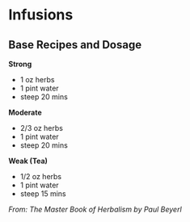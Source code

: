 # Infusions
## Base Recipes and Dosage
**Strong**
- 1 oz herbs
- 1 pint water
- steep 20 mins

**Moderate**
- 2/3 oz herbs
- 1 pint water
- steep 20 mins

**Weak (Tea)**
- 1/2 oz herbs
- 1 pint water
- steep 15 mins

_From: The Master Book of Herbalism by Paul Beyerl_